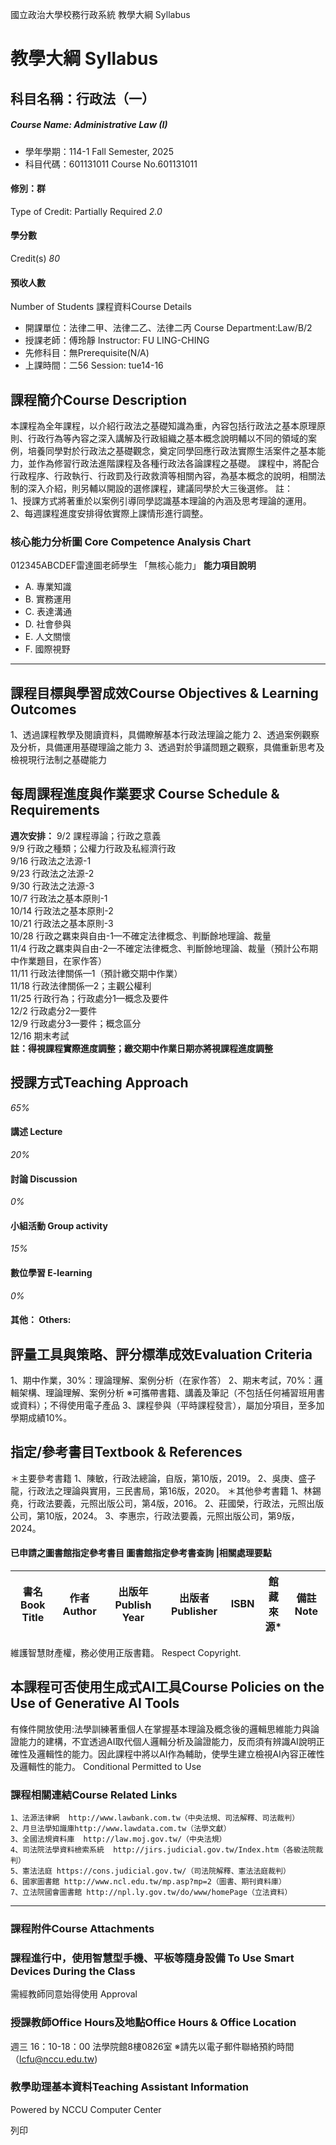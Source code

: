 國立政治大學校務行政系統 教學大綱 Syllabus
# 教學大綱 Syllabus
##  科目名稱：行政法（一）
#####  Course Name: Administrative Law (I)
  * 學年學期：114-1 Fall Semester, 2025 
  * 科目代碼：601131011 Course No.601131011


#### 修別：群
Type of Credit: Partially Required 
_2.0_
#### 學分數
Credit(s)
_80_
#### 預收人數
Number of Students
課程資料Course Details
  * 開課單位：法律二甲、法律二乙、法律二丙 Course Department:Law/B/2 
  * 授課老師：傅玲靜 Instructor: FU LING-CHING 
  * 先修科目：無Prerequisite(N/A)
  * 上課時間：二56 Session: tue14-16


##  課程簡介Course Description
本課程為全年課程，以介紹行政法之基礎知識為重，內容包括行政法之基本原理原則、行政行為等內容之深入講解及行政組織之基本概念說明輔以不同的領域的案例，培養同學對於行政法之基礎觀念，奠定同學回應行政法實際生活案件之基本能力，並作為修習行政法進階課程及各種行政法各論課程之基礎。
課程中，將配合行政程序、行政執行、行政罰及行政救濟等相關內容，為基本概念的說明，相關法制的深入介紹，則另輔以開設的選修課程，建議同學於大三後選修。
註：  
1、授課方式將著重於以案例引導同學認識基本理論的內涵及思考理論的運用。
2、每週課程進度安排得依實際上課情形進行調整。
###  核心能力分析圖 Core Competence Analysis Chart
012345ABCDEF雷達圖老師學生
「無核心能力」 
**能力項目說明**
  * A. 專業知識
  * B. 實務運用
  * C. 表達溝通
  * D. 社會參與
  * E. 人文關懷
  * F. 國際視野


* * *
##  課程目標與學習成效Course Objectives & Learning Outcomes 
1、透過課程教學及閱讀資料，具備瞭解基本行政法理論之能力
2、透過案例觀察及分析，具備運用基礎理論之能力
3、透過對於爭議問題之觀察，具備重新思考及檢視現行法制之基礎能力
##  每周課程進度與作業要求 Course Schedule & Requirements
**週次安排：**
9/2 課程導論；行政之意義  
9/9 行政之種類；公權力行政及私經濟行政  
9/16 行政法之法源-1  
9/23 行政法之法源-2  
9/30 行政法之法源-3  
10/7 行政法之基本原則-1  
10/14 行政法之基本原則-2  
10/21 行政法之基本原則-3  
10/28 行政之羈束與自由-1—不確定法律概念、判斷餘地理論、裁量  
11/4 行政之羈束與自由-2—不確定法律概念、判斷餘地理論、裁量（預計公布期中作業題目，在家作答）  
11/11 行政法律關係—1（預計繳交期中作業）  
11/18 行政法律關係—2；主觀公權利  
11/25 行政行為；行政處分1—概念及要件  
12/2 行政處分2—要件  
12/9 行政處分3—要件；概念區分  
12/16 期末考試  
**註：得視課程實際進度調整；繳交期中作業日期亦將視課程進度調整**
##  授課方式Teaching Approach
_65%_
####  講述 Lecture
_20%_
####  討論 Discussion
_0%_
####  小組活動 Group activity
_15%_
####  數位學習 E-learning
_0%_
####  其他： Others:
##  評量工具與策略、評分標準成效Evaluation Criteria
1、期中作業，30%：理論理解、案例分析（在家作答）
2、期末考試，70%：邏輯架構、理論理解、案例分析
※可攜帶書籍、講義及筆記（不包括任何補習班用書或資料）；不得使用電子產品
3、課程參與（平時課程發言），屬加分項目，至多加學期成績10%。
##  指定/參考書目Textbook & References
＊主要參考書籍
1、陳敏，行政法總論，自版，第10版，2019。
2、吳庚、盛子龍，行政法之理論與實用，三民書局，第16版，2020。
＊其他參考書籍
1、林錫堯，行政法要義，元照出版公司，第4版，2016。
2、莊國榮，行政法，元照出版公司，第10版，2024。
3、李惠宗，行政法要義，元照出版公司，第9版，2024。
####  已申請之圖書館指定參考書目  圖書館指定參考書查詢 |相關處理要點
書名 Book Title |  作者 Author |  出版年 Publish Year |  出版者 Publisher |  ISBN  |  館藏來源* |  備註 Note  
---|---|---|---|---|---|---  
維護智慧財產權，務必使用正版書籍。 Respect Copyright.
##  本課程可否使用生成式AI工具Course Policies on the Use of Generative AI Tools
有條件開放使用:法學訓練著重個人在掌握基本理論及概念後的邏輯思維能力與論證能力的建構，不宜透過AI取代個人邏輯分析及論證能力，反而須有辨識AI說明正確性及邏輯性的能力。因此課程中將以AI作為輔助，使學生建立檢視AI內容正確性及邏輯性的能力。 Conditional Permitted to Use 
###  課程相關連結Course Related Links
```
1、法源法律網  http://www.lawbank.com.tw（中央法規、司法解釋、司法裁判）
2、月旦法學知識庫http://www.lawdata.com.tw（法學文獻）
3、全國法規資料庫  http://law.moj.gov.tw/（中央法規）
4、司法院法學資料檢索系統  http://jirs.judicial.gov.tw/Index.htm（各級法院裁判）
5、憲法法庭 https://cons.judicial.gov.tw/（司法院解釋、憲法法庭裁判）
6、國家圖書館 http://www.ncl.edu.tw/mp.asp?mp=2（圖書、期刊資料庫）
7、立法院國會圖書館 http://npl.ly.gov.tw/do/www/homePage（立法資料）

```

* * *
###  課程附件Course Attachments
###  課程進行中，使用智慧型手機、平板等隨身設備 To Use Smart Devices During the Class
需經教師同意始得使用  Approval
###  授課教師Office Hours及地點Office Hours & Office Location
週三 16：10-18：00 法學院館8樓0826室
※請先以電子郵件聯絡預約時間（lcfu@nccu.edu.tw)
###  教學助理基本資料Teaching Assistant Information
Powered by NCCU Computer Center
  
列印
